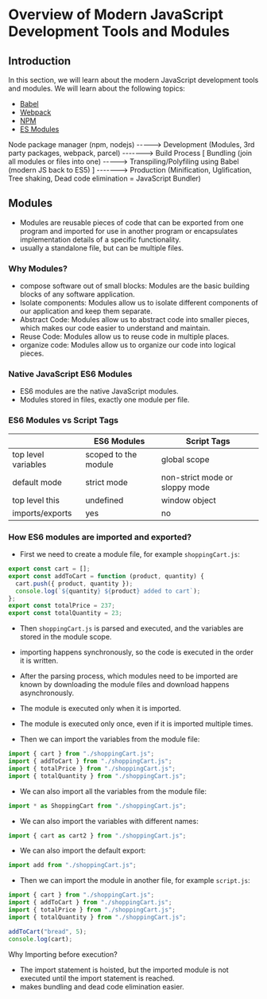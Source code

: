 # Overview of Modern JavaScript Development Tools and Modules

## Introduction

In this section, we will learn about the modern JavaScript development tools and modules. We will learn about the following topics:

- [Babel](https://babeljs.io/)
- [Webpack](https://webpack.js.org/)
- [NPM](https://www.npmjs.com/)
- [ES Modules](https://developer.mozilla.org/en-US/docs/Web/JavaScript/Guide/Modules)

Node package manager (npm, nodejs) -----> Development (Modules, 3rd party packages, webpack, parcel) -------> Build Process [ Bundling (join all modules or files into one) -----> Transpiling/Polyfiling using Babel (modern JS back to ES5) ] -------> Production (Minification, Uglification, Tree shaking, Dead code elimination = JavaScript Bundler)

## Modules

- Modules are reusable pieces of code that can be exported from one program and imported for use in another program or encapsulates implementation details of a specific functionality.
- usually a standalone file, but can be multiple files.

### Why Modules?

- compose software out of small blocks: Modules are the basic building blocks of any software application.
- Isolate components: Modules allow us to isolate different components of our application and keep them separate.
- Abstract Code: Modules allow us to abstract code into smaller pieces, which makes our code easier to understand and maintain.
- Reuse Code: Modules allow us to reuse code in multiple places.
- organize code: Modules allow us to organize our code into logical pieces.

### Native JavaScript ES6 Modules

- ES6 modules are the native JavaScript modules.
- Modules stored in files, exactly one module per file.

### ES6 Modules vs Script Tags

|                     | ES6 Modules          | Script Tags                    |
| ------------------- | -------------------- | ------------------------------ |
| top level variables | scoped to the module | global scope                   |
| default mode        | strict mode          | non-strict mode or sloppy mode |
| top level this      | undefined            | window object                  |
| imports/exports     | yes                  | no                             |

### How ES6 modules are imported and exported?

- First we need to create a module file, for example `shoppingCart.js`:

```js
export const cart = [];
export const addToCart = function (product, quantity) {
  cart.push({ product, quantity });
  console.log(`${quantity} ${product} added to cart`);
};
export const totalPrice = 237;
export const totalQuantity = 23;
```

- Then `shoppingCart.js` is parsed and executed, and the variables are stored in the module scope.
- importing happens synchronously, so the code is executed in the order it is written.
- After the parsing process, which modules need to be imported are known by downloading the module files and download happens asynchronously.
- The module is executed only when it is imported.
- The module is executed only once, even if it is imported multiple times.

- Then we can import the variables from the module file:

```js
import { cart } from "./shoppingCart.js";
import { addToCart } from "./shoppingCart.js";
import { totalPrice } from "./shoppingCart.js";
import { totalQuantity } from "./shoppingCart.js";
```

- We can also import all the variables from the module file:

```js
import * as ShoppingCart from "./shoppingCart.js";
```

- We can also import the variables with different names:

```js
import { cart as cart2 } from "./shoppingCart.js";
```

- We can also import the default export:

```js
import add from "./shoppingCart.js";
```

- Then we can import the module in another file, for example `script.js`:

```js
import { cart } from "./shoppingCart.js";
import { addToCart } from "./shoppingCart.js";
import { totalPrice } from "./shoppingCart.js";
import { totalQuantity } from "./shoppingCart.js";

addToCart("bread", 5);
console.log(cart);
```

Why Importing before execution?

- The import statement is hoisted, but the imported module is not executed until the import statement is reached.
- makes bundling and dead code elimination easier.
